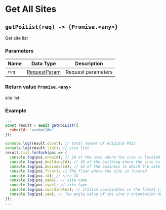 # Get All Sites

## `getPoiList(req) -> {Promise.<any>}`

Get site list

### Parameters

| Name | Data Type | Description |
| ----- | ------------------------------------- | -------- |
| `req` | ​​[RequestParam](../../../Define/Define-RequestParam) | Request parameters |

### Return value `Promise.<any>`

site list

### Example

```javascript
...
const result = await getPoiList({
  robotId: "<robotId>"
});

console.log(result.count); // total number of eligible POIs
console.log(result.list); // site list
result.list.forEach(poi => {
  console.log(poi.areaId); // ID of the area where the site is located
  console.log(poi.buildingId); // ID of the building where the site is located
  console.log(poi.businessId); // ID of the business to which the site belongs
  console.log(poi.floor); // The floor where the site is located
  console.log(poi.id); // site ID
  console.log(poi.name); // site name
  console.log(poi.type); // site type
  console.log(poi.coordinates); // station coordinates in the format [x, y]; eg [13.411045089526397,-6.95027412476179]
  console.log(poi.yaw); // The angle value of the site's orientation Unit: degrees
});
...
```

